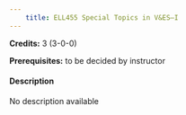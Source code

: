 ```yaml
---
    title: ELL455 Special Topics in V&ES–I
---
```

**Credits:** 3 (3-0-0)



**Prerequisites:** to be decided by instructor

#### Description 
No description available